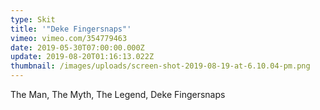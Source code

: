 ```yaml
---
type: Skit
title: '"Deke Fingersnaps"'
vimeo: vimeo.com/354779463
date: 2019-05-30T07:00:00.000Z
update: 2019-08-20T01:16:13.022Z
thumbnail: /images/uploads/screen-shot-2019-08-19-at-6.10.04-pm.png
---
```

The Man, The Myth, The Legend, Deke Fingersnaps
